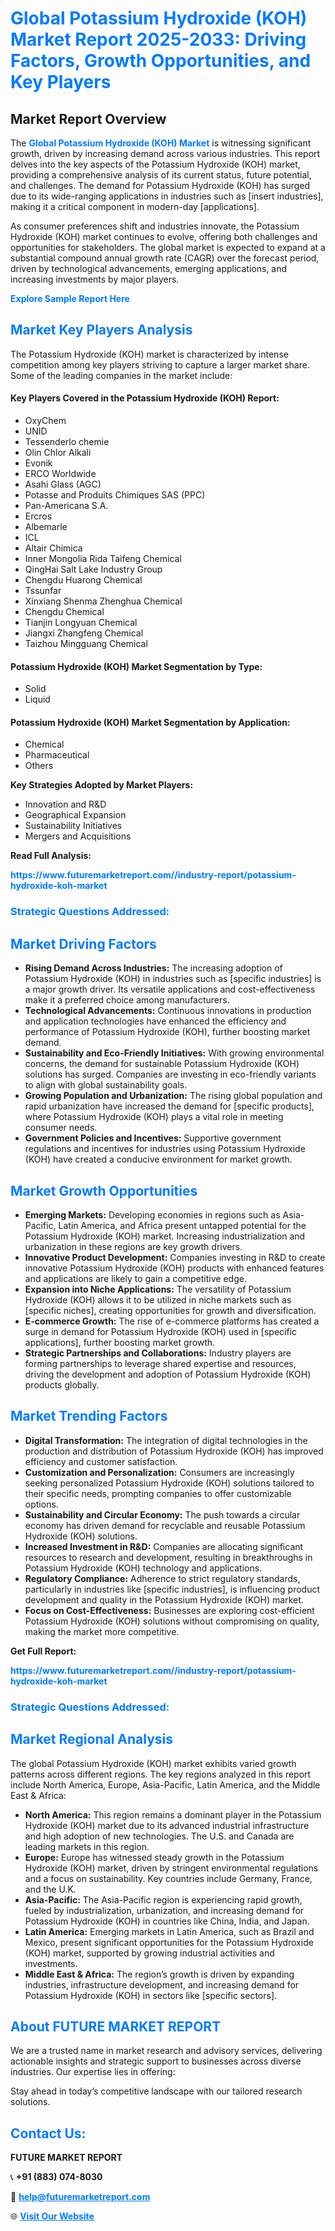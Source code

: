 <h1 style="color: #007BFF;">Global Potassium Hydroxide (KOH) Market Report 2025-2033: Driving Factors, Growth Opportunities, and Key Players</h1>

<section id="overview">
<h2>Market Report Overview</h2>
<p>The <a href="https://www.futuremarketreport.com//industry-report/potassium-hydroxide-koh-market" style="color: #007BFF; text-decoration: none;"><strong>Global Potassium Hydroxide (KOH) Market</strong></a> is witnessing significant growth, driven by increasing demand across various industries. This report delves into the key aspects of the Potassium Hydroxide (KOH) market, providing a comprehensive analysis of its current status, future potential, and challenges. The demand for Potassium Hydroxide (KOH) has surged due to its wide-ranging applications in industries such as [insert industries], making it a critical component in modern-day [applications].</p>
<p>As consumer preferences shift and industries innovate, the Potassium Hydroxide (KOH) market continues to evolve, offering both challenges and opportunities for stakeholders. The global market is expected to expand at a substantial compound annual growth rate (CAGR) over the forecast period, driven by technological advancements, emerging applications, and increasing investments by major players.</p>
</section>

<section id="overview">
<p><a href="https://www.futuremarketreport.com//request-sample/reportId=90390" style="color: #007BFF; text-decoration: none;"><strong>Explore Sample Report Here</strong></a></p>
</section>

<section id="key-players">
<h2 style="color: #007BFF;">Market Key Players Analysis</h2>
<p>The Potassium Hydroxide (KOH) market is characterized by intense competition among key players striving to capture a larger market share. Some of the leading companies in the market include:</p>
<h4>Key Players Covered in the Potassium Hydroxide (KOH) Report:</h4>
<ul><li>OxyChem</li><li>UNID</li><li>Tessenderlo chemie</li><li>Olin Chlor Alkali</li><li>Evonik</li><li>ERCO Worldwide</li><li>Asahi Glass (AGC)</li><li>Potasse and Produits Chimiques SAS (PPC)</li><li>Pan-Americana S.A.</li><li>Ercros</li><li>Albemarle</li><li>ICL</li><li>Altair Chimica</li><li>Inner Mongolia Rida Taifeng Chemical</li><li>QingHai Salt Lake Industry Group</li><li>Chengdu Huarong Chemical</li><li>Tssunfar</li><li>Xinxiang Shenma Zhenghua Chemical</li><li>Chengdu Chemical</li><li>Tianjin Longyuan Chemical</li><li>Jiangxi Zhangfeng Chemical</li><li>Taizhou Mingguang Chemical</li></ul>
<h4>Potassium Hydroxide (KOH) Market Segmentation by Type:</h4>
<ul><li>Solid</li><li>Liquid</li></ul>

<h4>Potassium Hydroxide (KOH) Market Segmentation by Application:</h4>
<ul><li>Chemical</li><li>Pharmaceutical</li><li>Others</li></ul>
<p><strong>Key Strategies Adopted by Market Players:</strong></p>
<ul>
<li>Innovation and R&D</li>
<li>Geographical Expansion</li>
<li>Sustainability Initiatives</li>
<li>Mergers and Acquisitions</li>
</ul>
</section>

<section>
<p><strong>Read Full Analysis: </strong></p><a href="https://www.futuremarketreport.com//industry-report/potassium-hydroxide-koh-market" style="color: #007BFF; text-decoration: none;"><strong>https://www.futuremarketreport.com//industry-report/potassium-hydroxide-koh-market</strong></a>
<h3 style="color: #007BFF;">Strategic Questions Addressed:</h3>
</section>

<section id="driving-factors">
<h2 style="color: #007BFF;">Market Driving Factors</h2>
<ul>
<li><strong>Rising Demand Across Industries:</strong> The increasing adoption of Potassium Hydroxide (KOH) in industries such as [specific industries] is a major growth driver. Its versatile applications and cost-effectiveness make it a preferred choice among manufacturers.</li>
<li><strong>Technological Advancements:</strong> Continuous innovations in production and application technologies have enhanced the efficiency and performance of Potassium Hydroxide (KOH), further boosting market demand.</li>
<li><strong>Sustainability and Eco-Friendly Initiatives:</strong> With growing environmental concerns, the demand for sustainable Potassium Hydroxide (KOH) solutions has surged. Companies are investing in eco-friendly variants to align with global sustainability goals.</li>
<li><strong>Growing Population and Urbanization:</strong> The rising global population and rapid urbanization have increased the demand for [specific products], where Potassium Hydroxide (KOH) plays a vital role in meeting consumer needs.</li>
<li><strong>Government Policies and Incentives:</strong> Supportive government regulations and incentives for industries using Potassium Hydroxide (KOH) have created a conducive environment for market growth.</li>
</ul>
</section>

<section id="growth-opportunities">
<h2 style="color: #007BFF;">Market Growth Opportunities</h2>
<ul>
<li><strong>Emerging Markets:</strong> Developing economies in regions such as Asia-Pacific, Latin America, and Africa present untapped potential for the Potassium Hydroxide (KOH) market. Increasing industrialization and urbanization in these regions are key growth drivers.</li>
<li><strong>Innovative Product Development:</strong> Companies investing in R&D to create innovative Potassium Hydroxide (KOH) products with enhanced features and applications are likely to gain a competitive edge.</li>
<li><strong>Expansion into Niche Applications:</strong> The versatility of Potassium Hydroxide (KOH) allows it to be utilized in niche markets such as [specific niches], creating opportunities for growth and diversification.</li>
<li><strong>E-commerce Growth:</strong> The rise of e-commerce platforms has created a surge in demand for Potassium Hydroxide (KOH) used in [specific applications], further boosting market growth.</li>
<li><strong>Strategic Partnerships and Collaborations:</strong> Industry players are forming partnerships to leverage shared expertise and resources, driving the development and adoption of Potassium Hydroxide (KOH) products globally.</li>
</ul>
</section>

<section id="trending-factors">
<h2 style="color: #007BFF;">Market Trending Factors</h2>
<ul>
<li><strong>Digital Transformation:</strong> The integration of digital technologies in the production and distribution of Potassium Hydroxide (KOH) has improved efficiency and customer satisfaction.</li>
<li><strong>Customization and Personalization:</strong> Consumers are increasingly seeking personalized Potassium Hydroxide (KOH) solutions tailored to their specific needs, prompting companies to offer customizable options.</li>
<li><strong>Sustainability and Circular Economy:</strong> The push towards a circular economy has driven demand for recyclable and reusable Potassium Hydroxide (KOH) solutions.</li>
<li><strong>Increased Investment in R&D:</strong> Companies are allocating significant resources to research and development, resulting in breakthroughs in Potassium Hydroxide (KOH) technology and applications.</li>
<li><strong>Regulatory Compliance:</strong> Adherence to strict regulatory standards, particularly in industries like [specific industries], is influencing product development and quality in the Potassium Hydroxide (KOH) market.</li>
<li><strong>Focus on Cost-Effectiveness:</strong> Businesses are exploring cost-efficient Potassium Hydroxide (KOH) solutions without compromising on quality, making the market more competitive.</li>
</ul>
</section>

<section>
<p><strong>Get Full Report: </strong></p><a href="https://www.futuremarketreport.com//industry-report/potassium-hydroxide-koh-market" style="color: #007BFF; text-decoration: none;"><strong>https://www.futuremarketreport.com//industry-report/potassium-hydroxide-koh-market</strong></a>
<h3 style="color: #007BFF;">Strategic Questions Addressed:</h3>
</section>


<section id="regional-analysis">
<h2 style="color: #007BFF;">Market Regional Analysis</h2>
<p>The global Potassium Hydroxide (KOH) market exhibits varied growth patterns across different regions. The key regions analyzed in this report include North America, Europe, Asia-Pacific, Latin America, and the Middle East & Africa:</p>
<ul>
<li><strong>North America:</strong> This region remains a dominant player in the Potassium Hydroxide (KOH) market due to its advanced industrial infrastructure and high adoption of new technologies. The U.S. and Canada are leading markets in this region.</li>
<li><strong>Europe:</strong> Europe has witnessed steady growth in the Potassium Hydroxide (KOH) market, driven by stringent environmental regulations and a focus on sustainability. Key countries include Germany, France, and the U.K.</li>
<li><strong>Asia-Pacific:</strong> The Asia-Pacific region is experiencing rapid growth, fueled by industrialization, urbanization, and increasing demand for Potassium Hydroxide (KOH) in countries like China, India, and Japan.</li>
<li><strong>Latin America:</strong> Emerging markets in Latin America, such as Brazil and Mexico, present significant opportunities for the Potassium Hydroxide (KOH) market, supported by growing industrial activities and investments.</li>
<li><strong>Middle East & Africa:</strong> The region’s growth is driven by expanding industries, infrastructure development, and increasing demand for Potassium Hydroxide (KOH) in sectors like [specific sectors].</li>
</ul>
</section>

<footer>
<h2 style="color: #007BFF;">About FUTURE MARKET REPORT</h2>
<p>We are a trusted name in market research and advisory services, delivering actionable insights and strategic support to businesses across diverse industries. Our expertise lies in offering:</p>

<p>Stay ahead in today’s competitive landscape with our tailored research solutions.</p>

<h2 style="color: #007BFF;">Contact Us:</h2>
<p><strong>FUTURE MARKET REPORT</strong></p>
<p>📞 <strong>+91 (883) 074-8030</strong></p>
<p>📧 <strong><a href="mailto:help@futuremarketreport.com" style="color: #007BFF;">help@futuremarketreport.com</a></strong></p>
<p>🌐 <strong><a href="https://www.futuremarketreport.com/" style="color: #007BFF;">Visit Our Website</a></strong></p>
</footer>